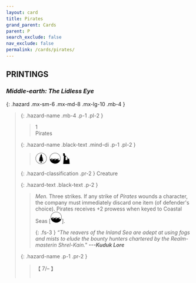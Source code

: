 ```yaml
---
layout: card
title: Pirates
grand_parent: Cards
parent: P
search_exclude: false
nav_exclude: false
permalink: /cards/pirates/
---
```


## PRINTINGS


### _Middle-earth: The Lidless Eye_

{: .hazard .mx-sm-6 .mx-md-8 .mx-lg-10 .mb-4 }
> {: .hazard-name .mb-4 .p-1 .pl-2 }
> > <div class="hazard-mp">1</div>
> > <div class="card-name">Pirates</div>
>
> {: .hazard-name .black-text .mind-di .p-1 .pl-2 }
> > ![](/assets/images/wilderness.svg)&ensp;![](/assets/images/coastalsea.svg)&ensp;![](/assets/images/ruinlair.svg)
>
> {: .hazard-classification .pr-2 }
> Creature
>
> {: .hazard-text .black-text .p-2 }
> > _Men._ Three strikes. If any strike of _Pirates_ wounds a character, the company must immediately discard one item (of defender's choice). Pirates receives +2 prowess when keyed to Coastal Seas \[![](/assets/images/coastalsea.svg)]. 
> > 
> > {: .fs-3 } 
> > _“The reavers of the Inland Sea are adept at using fogs and mists to elude the bounty hunters chartered by the Realm-masterin Shrel-Kain."_ ***---&#65279;Kuduk Lore*** 
>
> {: .hazard-name .p-1 .pr-2 }
> > <div class="card-shield">【 7/&ndash; 】</div>
> > <div class="card-corruption">&nbsp;</div>
